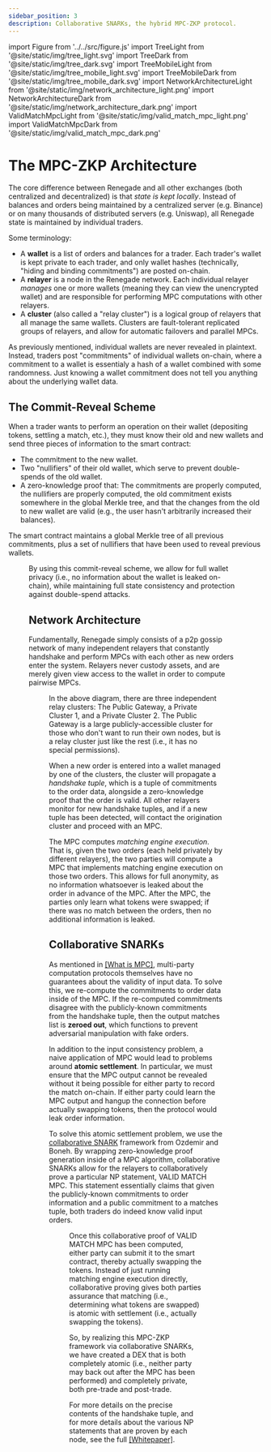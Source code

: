```yaml
---
sidebar_position: 3
description: Collaborative SNARKs, the hybrid MPC-ZKP protocol.
---
```


import Figure from '../../src/figure.js'
import TreeLight from '@site/static/img/tree_light.svg'
import TreeDark from '@site/static/img/tree_dark.svg'
import TreeMobileLight from '@site/static/img/tree_mobile_light.svg'
import TreeMobileDark from '@site/static/img/tree_mobile_dark.svg'
import NetworkArchitectureLight from '@site/static/img/network_architecture_light.png'
import NetworkArchitectureDark from '@site/static/img/network_architecture_dark.png'
import ValidMatchMpcLight from '@site/static/img/valid_match_mpc_light.png'
import ValidMatchMpcDark from '@site/static/img/valid_match_mpc_dark.png'

# The MPC-ZKP Architecture

The core difference between Renegade and all other exchanges (both centralized
and decentralized) is that *state is kept locally*. Instead of balances and
orders being maintained by a centralized server (e.g. Binance) or on many
thousands of distributed servers (e.g. Uniswap), all Renegade state is
maintained by individual traders.

Some terminology:
- A **wallet** is a list of orders and balances for a trader. Each trader's
  wallet is kept private to each trader, and only wallet hashes (technically,
  "hiding and binding commitments") are posted on-chain.
- A **relayer** is a node in the Renegade network. Each individual relayer
  *manages* one or more wallets (meaning they can view the unencrypted wallet)
  and are responsible for performing MPC computations with other relayers.
- A **cluster** (also called a "relay cluster") is a logical group of relayers
  that all manage the same wallets. Clusters are fault-tolerant replicated
  groups of relayers, and allow for automatic failovers and parallel MPCs.

As previously mentioned, individual wallets are never revealed in plaintext.
Instead, traders post "commitments" of individual wallets on-chain, where a
commitment to a wallet is essentialy a hash of a wallet combined with some
randomness. Just knowing a wallet commitment does not tell you anything about
the underlying wallet data.

## The Commit-Reveal Scheme

When a trader wants to perform an operation on their wallet (depositing tokens,
settling a match, etc.), they must know their old and new wallets and send
three pieces of information to the smart contract:
- The commitment to the new wallet.
- Two "nullifiers" of their old wallet, which serve to prevent double-spends of
  the old wallet.
- A zero-knowledge proof that: The commitments are properly computed, the
  nullifiers are properly computed, the old commitment exists somewhere in the
  global Merkle tree, and that the changes from the old to new wallet are valid
  (e.g., the user hasn't arbitrarily increased their balances).

The smart contract maintains a global Merkle tree of all previous commitments,
plus a set of nullifiers that have been used to reveal previous wallets.

<Figure
  LightImage={TreeLight}
  DarkImage={TreeDark}
  LightImageMobile={TreeMobileLight}
  DarkImageMobile={TreeMobileDark}
  isSvg={true}
  caption="Renegade keeps track of valid wallets with a commit-reveal scheme."
/>

By using this commit-reveal scheme, we allow for full wallet privacy (i.e., no
information about the wallet is leaked on-chain), while maintaining full state
consistency and protection against double-spend attacks.

## Network Architecture

Fundamentally, Renegade simply consists of a p2p gossip network of many
independent relayers that constantly handshake and perform MPCs with each other
as new orders enter the system. Relayers never custody assets, and are merely
given view access to the wallet in order to compute pairwise MPCs.

<Figure
  LightImage={NetworkArchitectureLight}
  DarkImage={NetworkArchitectureDark}
  isSvg={false}
  caption="The network architecture."
  width="75%"
  widthMobile="100%"
/>

In the above diagram, there are three independent relay clusters: The Public
Gateway, a Private Cluster 1, and a Private Cluster 2. The Public Gateway is a
large publicly-accessible cluster for those who don't want to run their own
nodes, but is a relay cluster just like the rest (i.e., it has no special
permissions).

When a new order is entered into a wallet managed by one of the clusters, the
cluster will propagate a *handshake tuple*, which is a tuple of commitments to
the order data, alongside a zero-knowledge proof that the order is valid. All
other relayers monitor for new handshake tuples, and if a new tuple has been
detected, will contact the origination cluster and proceed with an MPC.

The MPC computes *matching engine execution*. That is, given the two orders
(each held privately by different relayers), the two parties will compute a MPC
that implements matching engine execution on those two orders. This allows for
full anonymity, as no information whatsoever is leaked about the order in
advance of the MPC. After the MPC, the parties only learn what tokens were
swapped; if there was no match between the orders, then no additional
information is leaked.

## Collaborative SNARKs

As mentioned in [[What is MPC]](/core-concepts/mpc-explainer), multi-party
computation protocols themselves have no guarantees about the validity of input
data. To solve this, we re-compute the commitments to order data inside of the
MPC. If the re-computed commitments disagree with the publicly-known
commitments from the handshake tuple, then the output matches list is **zeroed
out**, which functions to prevent adversarial manipulation with fake orders.

In addition to the input consistency problem, a naive application of MPC would
lead to problems around **atomic settlement**. In particular, we must ensure
that the MPC output cannot be revealed without it being possible for either
party to record the match on-chain. If either party could learn the MPC output
and hangup the connection before actually swapping tokens, then the protocol
would leak order information.

To solve this atomic settlement problem, we use the [collaborative
SNARK](https://eprint.iacr.org/2021/1530) framework from Ozdemir and Boneh. By
wrapping zero-knowledge proof generation inside of a MPC algorithm,
collaborative SNARKs allow for the relayers to collaboratively prove a
particular NP statement, VALID MATCH MPC. This statement essentially claims
that given the publicly-known commitments to order information and a public
commitment to a matches tuple, both traders do indeed know valid input orders.

<Figure
  LightImage={ValidMatchMpcLight}
  DarkImage={ValidMatchMpcDark}
  isSvg={false}
  caption="Renegade relayers produce collaborative proofs of the NP statement
  VALID MATCH MPC."
  mobileWidth="100%"
/>

Once this collaborative proof of VALID MATCH MPC has been computed, either
party can submit it to the smart contract, thereby actually swapping the
tokens. Instead of just running matching engine execution directly,
collaborative proving gives both parties assurance that matching (i.e.,
determining what tokens are swapped) is atomic with settlement (i.e., actually
swapping the tokens).

So, by realizing this MPC-ZKP framework via collaborative SNARKs, we have
created a DEX that is both completely atomic (i.e., neither party may back out
after the MPC has been performed) and completely private, both pre-trade and
post-trade.

For more details on the precise contents of the handshake tuple, and for more
details about the various NP statements that are proven by each node, see the
full [[Whitepaper]](/getting-started/whitepaper).
